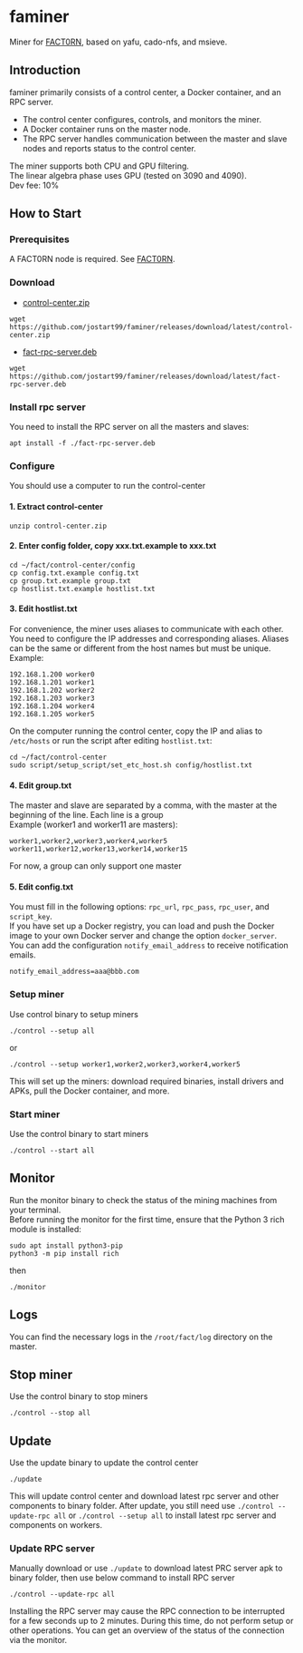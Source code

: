 # faminer
Miner for [FACT0RN](https://www.fact0rn.io), based on yafu, cado-nfs, and msieve.

## Introduction
faminer primarily consists of a control center, a Docker container, and an RPC server.
- The control center configures, controls, and monitors the miner.
- A Docker container runs on the master node.
- The RPC server handles communication between the master and slave nodes and reports status to the control center.

The miner supports both CPU and GPU filtering.  
The linear algebra phase uses GPU (tested on 3090 and 4090).  
Dev fee: 10%

## How to Start
### Prerequisites
A FACT0RN node is required. See [FACT0RN](https://github.com/FACT0RN/FACT0RN).
### Download
* [control-center.zip](https://github.com/jostart99/faminer/releases/download/latest/control-center.zip)
```
wget https://github.com/jostart99/faminer/releases/download/latest/control-center.zip
```
* [fact-rpc-server.deb](https://github.com/jostart99/faminer/releases/download/latest/fact-rpc-server.deb)
```
wget https://github.com/jostart99/faminer/releases/download/latest/fact-rpc-server.deb
```
### Install rpc server
You need to install the RPC server on all the masters and slaves:
```
apt install -f ./fact-rpc-server.deb
```
### Configure
You should use a computer to run the control-center
#### 1. Extract control-center
```
unzip control-center.zip
```
#### 2. Enter config folder, copy xxx.txt.example to xxx.txt
```
cd ~/fact/control-center/config
cp config.txt.example config.txt
cp group.txt.example group.txt
cp hostlist.txt.example hostlist.txt
```
#### 3. Edit hostlist.txt  
For convenience, the miner uses aliases to communicate with each other. You need to configure the IP addresses and corresponding aliases. Aliases can be the same or different from the host names but must be unique.  
Example:
```
192.168.1.200 worker0
192.168.1.201 worker1
192.168.1.202 worker2
192.168.1.203 worker3
192.168.1.204 worker4
192.168.1.205 worker5
```
On the computer running the control center, copy the IP and alias to `/etc/hosts` or run the script after editing `hostlist.txt`:
```
cd ~/fact/control-center
sudo script/setup_script/set_etc_host.sh config/hostlist.txt
```
#### 4. Edit group.txt
The master and slave are separated by a comma, with the master at the beginning of the line. 
Each line is a group  
Example (worker1 and worker11 are masters):
```
worker1,worker2,worker3,worker4,worker5
worker11,worker12,worker13,worker14,worker15
```
For now, a group can only support one master
#### 5. Edit config.txt
You must fill in the following options: `rpc_url`, `rpc_pass`, `rpc_user`, and `script_key`.  
If you have set up a Docker registry, you can load and push the Docker image to your own Docker server and change the option `docker_server`.  
You can add the configuration `notify_email_address` to receive notification emails.
```
notify_email_address=aaa@bbb.com
```
### Setup miner
Use control binary to setup miners
```
./control --setup all
```
or
```
./control --setup worker1,worker2,worker3,worker4,worker5
```
This will set up the miners: download required binaries, install drivers and APKs, pull the Docker container, and more.
### Start miner
Use the control binary to start miners
```
./control --start all
```
## Monitor
Run the monitor binary to check the status of the mining machines from your terminal.  
Before running the monitor for the first time, ensure that the Python 3 rich module is installed:
```
sudo apt install python3-pip
python3 -m pip install rich
```
then
```
./monitor
```
## Logs
You can find the necessary logs in the `/root/fact/log` directory on the master.
## Stop miner
Use the control binary to stop miners
```
./control --stop all
```
## Update
Use the update binary to update the control center
```
./update
```
This will update control center and download latest rpc server and other components to binary folder.
After update, you still need use `./control --update-rpc all` or `./control --setup all` to install latest rpc server and components on workers.
### Update RPC server
Manually download or use `./update` to download latest PRC server apk to binary folder, then use below command to install RPC server
```
./control --update-rpc all
```
Installing the RPC server may cause the RPC connection to be interrupted for a few seconds up to 2 minutes. During this time, do not perform setup or other operations. You can get an overview of the status of the connection via the monitor.
